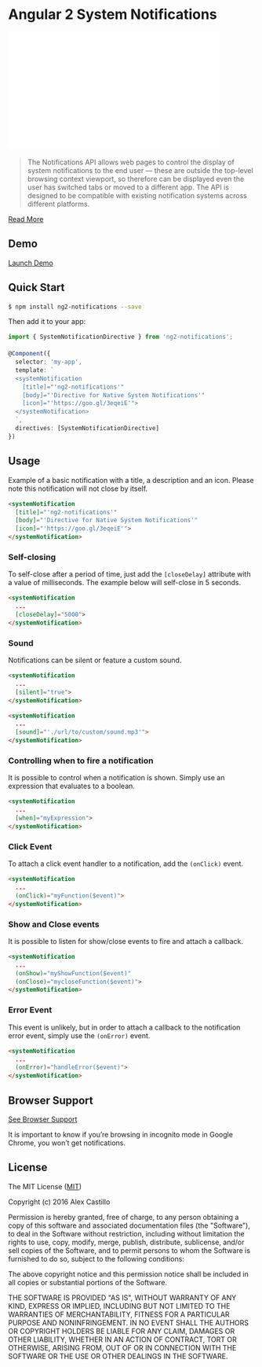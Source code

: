 # Angular 2 System Notifications

[![](./src/public/img/demo.gif)]()

> The Notifications API allows web pages to control the display of system notifications to the end user — these are outside the top-level browsing context viewport, so therefore can be displayed even the user has switched tabs or moved to a different app. The API is designed to be compatible with existing notification systems across different platforms.

[Read More](https://developer.mozilla.org/en-US/docs/Web/API/Notifications_API)

## Demo

[Launch Demo](http://embed.plnkr.co/cHFcMsvL8lGX9Pnm4UVl/)

## Quick Start

```bash
$ npm install ng2-notifications --save
```

Then add it to your app:

``` ts
import { SystemNotificationDirective } from 'ng2-notifications';

@Component({
  selector: 'my-app',
  template: `
  <systemNotification 
    [title]="'ng2-notifications'"
    [body]="'Directive for Native System Notifications'"
    [icon]="'https://goo.gl/3eqeiE'">
  </systemNotification>
  `,
  directives: [SystemNotificationDirective]
})
```

## Usage

Example of a basic notification with a title, a description and an icon.
Please note this notification will not close by itself.

``` html
<systemNotification 
  [title]="'ng2-notifications'"
  [body]="'Directive for Native System Notifications'"
  [icon]="'https://goo.gl/3eqeiE'">
</systemNotification>
```

### Self-closing

To self-close after a period of time, just add the `[closeDelay]` attribute with a value of milliseconds. The example below will self-close in 5 seconds.

``` html
<systemNotification 
  ...
  [closeDelay]="5000">
</systemNotification>
```

### Sound

Notifications can be silent or feature a custom sound.

``` html
<systemNotification 
  ...
  [silent]="true">
</systemNotification>
```

``` html
<systemNotification 
  ...
  [sound]="'./url/to/custom/sound.mp3'">
</systemNotification>
```

### Controlling when to fire a notification

It is possible to control when a notification is shown. 
Simply use an expression that evaluates to a boolean.

``` html
<systemNotification 
  ...
  [when]="myExpression">
</systemNotification>
```

### Click Event

To attach a click event handler to a notification, add the `(onClick)` event.

``` html
<systemNotification 
  ...
  (onClick)="myFunction($event)">
</systemNotification>
```

### Show and Close events

It is possible to listen for show/close events to fire and attach a callback.

``` html
<systemNotification 
  ...
  (onShow)="myShowFunction($event)"
  (onClose)="mycloseFunction($event)">
</systemNotification>
```

### Error Event

This event is unlikely, but in order to attach a callback to the notification error event, simply use the `(onError)` event.

``` html
<systemNotification 
  ...
  (onError)="handleError($event)">
</systemNotification>
```

## Browser Support

[See Browser Support](http://caniuse.com/#feat=notifications)

It is important to know if you’re browsing in incognito mode in Google Chrome, you won’t get notifications.

## License

The MIT License ([MIT](/LICENSE))

Copyright (c) 2016 Alex Castillo

Permission is hereby granted, free of charge, to any person obtaining a copy
of this software and associated documentation files (the "Software"), to deal
in the Software without restriction, including without limitation the rights
to use, copy, modify, merge, publish, distribute, sublicense, and/or sell
copies of the Software, and to permit persons to whom the Software is
furnished to do so, subject to the following conditions:

The above copyright notice and this permission notice shall be included in
all copies or substantial portions of the Software.

THE SOFTWARE IS PROVIDED "AS IS", WITHOUT WARRANTY OF ANY KIND, EXPRESS OR
IMPLIED, INCLUDING BUT NOT LIMITED TO THE WARRANTIES OF MERCHANTABILITY,
FITNESS FOR A PARTICULAR PURPOSE AND NONINFRINGEMENT. IN NO EVENT SHALL THE
AUTHORS OR COPYRIGHT HOLDERS BE LIABLE FOR ANY CLAIM, DAMAGES OR OTHER
LIABILITY, WHETHER IN AN ACTION OF CONTRACT, TORT OR OTHERWISE, ARISING FROM,
OUT OF OR IN CONNECTION WITH THE SOFTWARE OR THE USE OR OTHER DEALINGS IN
THE SOFTWARE.
